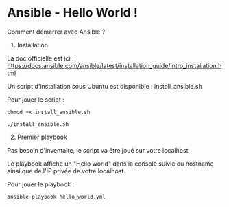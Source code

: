 # Ansible - Hello World !

Comment démarrer avec Ansible ?

1. Installation

La doc officielle est ici : https://docs.ansible.com/ansible/latest/installation_guide/intro_installation.html

Un script d'installation sous Ubuntu est disponible : install_ansible.sh

Pour jouer le script :

```shell
chmod +x install_ansible.sh

./install_ansible.sh
```

2. Premier playbook

Pas besoin d'inventaire, le script va être joué sur votre localhost

Le playbook affiche un "Hello world" dans la console suivie du hostname ainsi que de l'IP privée de votre localhost.

Pour jouer le playbook :

```shell
ansible-playbook hello_world.yml
```
